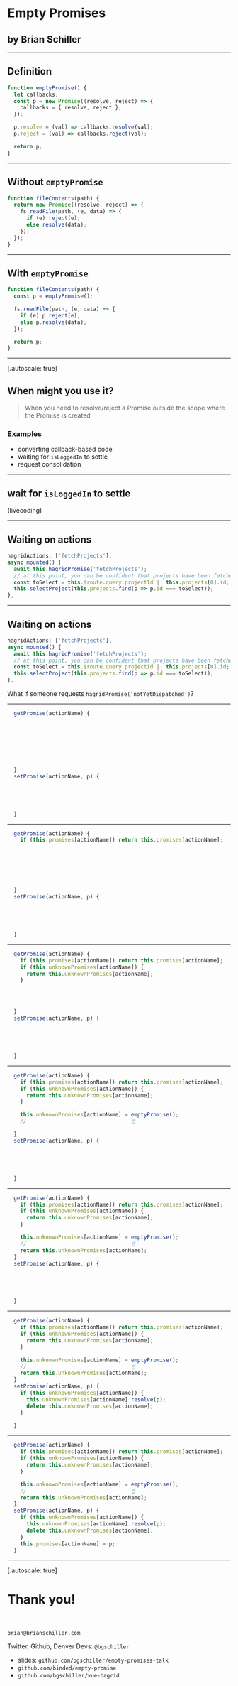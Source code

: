 # Empty Promises
## by Brian Schiller

---
## Definition

```javascript
function emptyPromise() {
  let callbacks;
  const p = new Promise((resolve, reject) => {
    callbacks = { resolve, reject };
  });

  p.resolve = (val) => callbacks.resolve(val);
  p.reject = (val) => callbacks.reject(val);

  return p;
}
```

---

## Without `emptyPromise`

```javascript
function fileContents(path) {
  return new Promise((resolve, reject) => {
    fs.readFile(path, (e, data) => {
      if (e) reject(e);
      else resolve(data);
    });
  });
}
```

---

## With `emptyPromise`

```javascript
function fileContents(path) {
  const p = emptyPromise();

  fs.readFile(path, (e, data) => {
    if (e) p.reject(e);
    else p.resolve(data);
  });

  return p;
}
```
---
[.autoscale: true]

## When might you use it?

> When you need to resolve/reject a Promise outside the scope where the Promise is created

### Examples
- converting callback-based code
- waiting for `isLoggedIn` to settle
- request consolidation

---


## wait for `isLoggedIn` to settle

(livecoding)

---

## Waiting on actions

```javascript
hagridActions: ['fetchProjects'],
async mounted() {
  await this.hagridPromise('fetchProjects');
  // at this point, you can be confident that projects have been fetched.
  const toSelect = this.$route.query.projectId || this.projects[0].id;
  this.selectProject(this.projects.find(p => p.id === toSelect));
},
```
---

## Waiting on actions

```javascript
hagridActions: ['fetchProjects'],
async mounted() {
  await this.hagridPromise('fetchProjects');
  // at this point, you can be confident that projects have been fetched.
  const toSelect = this.$route.query.projectId || this.projects[0].id;
  this.selectProject(this.projects.find(p => p.id === toSelect));
},
```

What if someone requests `hagridPromise('notYetDispatched')`?

---
```javascript
  getPromise(actionName) {








  }
  setPromise(actionName, p) {





  }
```
---
```javascript
  getPromise(actionName) {
    if (this.promises[actionName]) return this.promises[actionName];







  }
  setPromise(actionName, p) {





  }
```
---
```javascript
  getPromise(actionName) {
    if (this.promises[actionName]) return this.promises[actionName];
    if (this.unknownPromises[actionName]) {
      return this.unknownPromises[actionName];
    }




  }
  setPromise(actionName, p) {





  }
```
---
```javascript
  getPromise(actionName) {
    if (this.promises[actionName]) return this.promises[actionName];
    if (this.unknownPromises[actionName]) {
      return this.unknownPromises[actionName];
    }

    this.unknownPromises[actionName] = emptyPromise();
    //                                 ☝️

  }
  setPromise(actionName, p) {





  }
```
---
```javascript
  getPromise(actionName) {
    if (this.promises[actionName]) return this.promises[actionName];
    if (this.unknownPromises[actionName]) {
      return this.unknownPromises[actionName];
    }

    this.unknownPromises[actionName] = emptyPromise();
    //                                 ☝️
    return this.unknownPromises[actionName];
  }
  setPromise(actionName, p) {





  }
```
---
```javascript
  getPromise(actionName) {
    if (this.promises[actionName]) return this.promises[actionName];
    if (this.unknownPromises[actionName]) {
      return this.unknownPromises[actionName];
    }

    this.unknownPromises[actionName] = emptyPromise();
    //                                 ☝️
    return this.unknownPromises[actionName];
  }
  setPromise(actionName, p) {
    if (this.unknownPromises[actionName]) {
      this.unknownPromises[actionName].resolve(p);
      delete this.unknownPromises[actionName];
    }

  }
```
---
```javascript
  getPromise(actionName) {
    if (this.promises[actionName]) return this.promises[actionName];
    if (this.unknownPromises[actionName]) {
      return this.unknownPromises[actionName];
    }

    this.unknownPromises[actionName] = emptyPromise();
    //                                 ☝️
    return this.unknownPromises[actionName];
  }
  setPromise(actionName, p) {
    if (this.unknownPromises[actionName]) {
      this.unknownPromises[actionName].resolve(p);
      delete this.unknownPromises[actionName];
    }
    this.promises[actionName] = p;
  }
```
---
[.autoscale: true]
# Thank you!

<br><br>
`brian@brianschiller.com`

Twitter, Github, Denver Devs: `@bgschiller`


- slides: `github.com/bgschiller/empty-promises-talk`
- `github.com/binded/empty-promise`
- `github.com/bgschiller/vue-hagrid`

